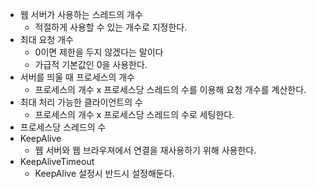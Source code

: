 - 웹 서버가 사용하는 스레드의 개수
	- 적절하게 사용할 수 있는 개수로 지정한다.
- 최대 요청 개수
	- 0이면 제한을 두지 않겠다는 말이다
	- 가급적 기본값인 0을 사용한다.
- 서버를 띄울 때 프로세스의 개수
	- 프로세스의 개수 x 프로세스당 스레드의 수를 이용해 요청 개수를 계산한다.
- 최대 처리 가능한 클라이언트의 수
	- 프로세스의 개수 x 프로세스당 스레드의 수로 세팅한다.
- 프로세스당 스레드의 수
- KeepAlive
	- 웹 서버와 웹 브라우져에서 연결을 재사용하기 위해 사용한다.
- KeepAliveTimeout
	- KeepAlive 설정시 반드시 설정해둔다.
